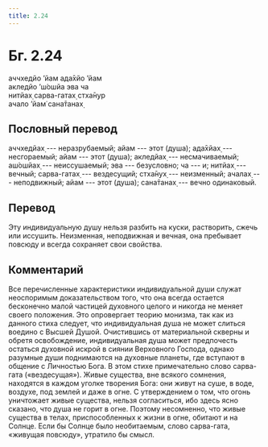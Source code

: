 ```yaml
---
title: 2.24
---
```


# Бг. 2.24
аччхедйо ’йам ада̄хйо ’йам<br/>
акледйо ’ш́ошйа эва ча<br/>
нитйах̣ сарва-гатах̣ стха̄н̣ур<br/>
ачало ’йам̇ сана̄танах̣
## Пословный перевод

аччхедйах̣ --- неразрубаемый; айам --- этот (душа); ада̄хйах̣ ---
несгораемый; айам --- этот (душа); акледйах̣ --- несмачиваемый; аш́ошйах̣
--- неиссушаемый; эва --- безусловно; ча --- и; нитйах̣ --- вечный;
сарва-гатах̣ --- вездесущий; стха̄н̣ух̣ --- неизменный; ачалах̣ ---
неподвижный; айам --- этот (душа); сана̄танах̣ --- вечно одинаковый.

## Перевод

Эту индивидуальную душу нельзя разбить на куски, растворить, сжечь или
иссушить. Неизменная, неподвижная и вечная, она пребывает повсюду и
всегда сохраняет свои свойства.

## Комментарий

Все перечисленные характеристики индивидуальной души служат неоспоримым
доказательством того, что она всегда остается бесконечно малой частицей
духовного целого и никогда не меняет своего положения. Это опровергает
теорию монизма, так как из данного стиха следует, что индивидуальная
душа не может слиться воедино с Высшей Душой. Очистившись от
материальной скверны и обретя освобождение, индивидуальная душа может
предпочесть остаться духовной искрой в сиянии Верховного Господа, однако
разумные души поднимаются на духовные планеты, где вступают в общение с
Личностью Бога. В этом стихе примечательно слово сарва-гата
(«вездесущая»). Живые существа, вне всякого сомнения, находятся в каждом
уголке творения Бога: они живут на суше, в воде, воздухе, под землей и
даже в огне. С утверждением о том, что огонь уничтожает живые существа,
нельзя согласиться, ибо здесь ясно сказано, что душа не горит в огне.
Поэтому несомненно, что живые существа в телах, приспособленных к жизни
в огне, обитают и на Солнце. Если бы Солнце было необитаемым, слово
сарва-гата, «живущая повсюду», утратило бы смысл.

